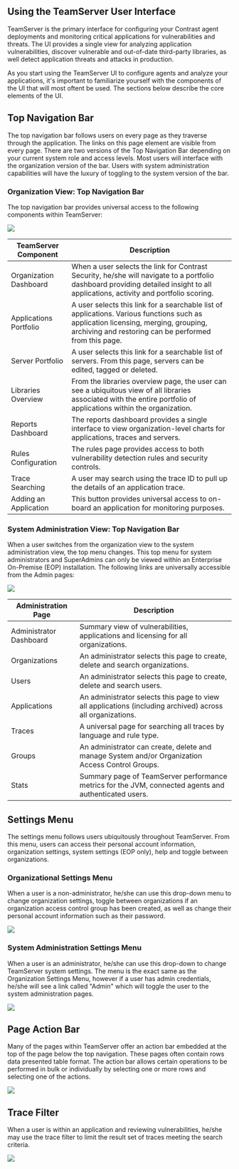 <!--
title: "Using the TeamServer User Interface"
description: "General overview of the TeamServer UI"
-->

## Using the TeamServer User Interface
TeamServer is the primary interface for configuring your Contrast agent deployments and monitoring critical applications for vulnerabilities and threats. The UI provides a single view for analyzing application vulnerabilities, discover vulnerable and out-of-date third-party libraries, as well detect application threats and attacks in production.

As you start using the TeamServer UI to configure agents and analyze your applications, it's important to familiarize yourself with the components of the UI that will most oftent be used. The sections below describe the core elements of the UI.

## Top Navigation Bar
The top navigation bar follows users on every page as they traverse through the application. The links on this page element are visible from every page. There are two versions of the Top Navigation Bar depending on your current system role and access levels. Most users will interface with the organization version of the bar. Users with system administration capabilities will have the luxury of toggling to the system version of the bar.

### Organization View: Top Navigation Bar
The top navigation bar provides universal access to the following components within TeamServer:

<a href="assets/images/TopNav_Org.png" rel="lightbox" title="Top Navigation Bar for an Organization"><img class="thumbnail" src="assets/images/TopNav_Org.png"/></a>

| TeamServer Component   | Description                                                                                                                                                                                  |
|------------------------|----------------------------------------------------------------------------------------------------------------------------------------------------------------------------------------------|
| Organization Dashboard | When a user selects the link for Contrast Security, he/she will navigate to a portfolio dashboard providing detailed insight to all applications, activity and portfolio scoring.            |
| Applications Portfolio | A user selects this link for a searchable list of applications. Various functions such as application licensing, merging, grouping, archiving and restoring can be performed from this page. |
| Server Portfolio       | A user selects this link for a searchable list of servers. From this page, servers can be edited, tagged or deleted.                                                                         |
| Libraries Overview     | From the libraries overview page, the user can see a ubiquitous view of all libraries associated with the entire portfolio of applications within the organization.                          |
| Reports Dashboard      | The reports dashboard provides a single interface to view organization-level charts for applications, traces and servers.                                                                    |
| Rules Configuration    | The rules page provides access to both vulnerability detection rules and security controls.                                                                                                  |
| Trace Searching        | A user may search using the trace ID to pull up the details of an application trace.                                                                                                         |
| Adding an Application  | This button provides universal access to on-board an application for monitoring purposes.                                                                                                    |

### System Administration View: Top Navigation Bar
When a user switches from the organization view to the system administration view, the top menu changes. This top menu for system administrators and SuperAdmins can only be viewed within an Enterprise On-Premise (EOP) installation. The following links are universally accessible from the Admin pages:

<a href="assets/images/TopNav_Admin.png" rel="lightbox" title="Top Navigation Bar for an System Administrators"><img class="thumbnail" src="assets/images/TopNav_Admin.png"/></a>

| Administration Page     | Description                                                                                                |
|-------------------------|------------------------------------------------------------------------------------------------------------|
| Administrator Dashboard | Summary view of vulnerabilities, applications and licensing for all organizations.                         |
| Organizations           | An administrator selects this page to create, delete and search organizations.                             |
| Users                   | An administrator selects this page to create, delete and search users.                                     |
| Applications            | An administrator selects this page to view all applications (including archived) across all organizations. |
| Traces                  | A universal page for searching all traces by language and rule type.                                       |
| Groups                  | An administrator can create, delete and manage System and/or Organization Access Control Groups.           |
| Stats                   | Summary page of TeamServer performance metrics for the JVM, connected agents and authenticated users.      |


## Settings Menu
The settings menu follows users ubiquitously throughout TeamServer. From this menu, users can access their personal account information, organization settings, system settings (EOP only), help and toggle between organizations.

### Organizational Settings Menu
When a user is a non-administrator, he/she can use this drop-down menu to change organization settings, toggle between organizations if an organization access control group has been created, as well as change their personal account information such as their password.

<a href="assets/images/Settings_Org.png" rel="lightbox" title="Settings Navigation Bar for an Organization"><img class="thumbnail" src="assets/images/Settings_Org.png"/></a>

### System Administration Settings Menu
When a user is an administrator, he/she can use this drop-down to change TeamServer system settings. The menu is the exact same as the Organization Settings Menu, however if a user has admin credentials, he/she will see a link called "Admin" which will toggle the user to the system administration pages.

<a href="assets/images/Settings_Admin.png" rel="lightbox" title="Settings Navigation Bar for an System Administrator"><img class="thumbnail" src="assets/images/Settings_Admin.png"/></a>

## Page Action Bar
Many of the pages within TeamServer offer an action bar embedded at the top of the page below the top navigation. These pages often contain rows data presented table format. The action bar allows certain operations to be performed in bulk or individually by selecting one or more rows and selecting one of the actions.

<a href="assets/images/ActionBar_OrgApps.png" rel="lightbox" title="Example Action Bar"><img class="thumbnail" src="assets/images/ActionBar_OrgApps.png"/></a>

## Trace Filter 
When a user is within an application and reviewing vulnerabilities, he/she may use the trace filter to limit the result set of traces meeting the search criteria. 

<a href="assets/images/TraceFilter.png" rel="lightbox" title="Trace Filter Search"><img class="thumbnail" src="assets/images/TraceFilter.png"/></a>
